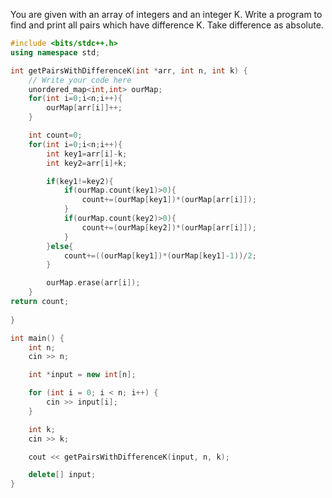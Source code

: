 You are given with an array of integers and an integer K. Write a program to find and print all pairs which have difference K.
Take difference as absolute.

```cpp
#include <bits/stdc++.h>
using namespace std;

int getPairsWithDifferenceK(int *arr, int n, int k) {
	// Write your code here
    unordered_map<int,int> ourMap;
	for(int i=0;i<n;i++){
		ourMap[arr[i]]++;
	}

	int count=0;
	for(int i=0;i<n;i++){
		int key1=arr[i]-k;
		int key2=arr[i]+k;

		if(key1!=key2){
			if(ourMap.count(key1)>0){
				count+=(ourMap[key1])*(ourMap[arr[i]]);
			}
			if(ourMap.count(key2)>0){
				count+=(ourMap[key2])*(ourMap[arr[i]]);
			}
		}else{
			count+=((ourMap[key1])*(ourMap[key1]-1))/2;
		}

		ourMap.erase(arr[i]);
	}
return count;
    
}

int main() {
    int n;
    cin >> n;

    int *input = new int[n];

    for (int i = 0; i < n; i++) {
        cin >> input[i];
    }

    int k;
    cin >> k;

    cout << getPairsWithDifferenceK(input, n, k);

    delete[] input;
}
```
